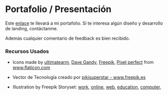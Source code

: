 # Portafolio / Presentación

 Este <a href="https://pamelapz.vercel.app/">enlace</a> te llevará a mi portafolio.
 Sí te interesa algún diseño y desarrollo de landing, contáctanme.
 
 Además cualquier comentario de feedback es bien recibido.

### Recursos Usados
- Icons made by <a href="https://www.flaticon.com/authors/ultimatearm" title="ultimatearm">ultimatearm</a>, <a href="https://www.flaticon.com/authors/dave-gandy" title="Dave Gandy">Dave Gandy</a>, <a href="https://www.freepik.com" title="Freepik">Freepik</a>, <a href="https://www.flaticon.com/authors/pixel-perfect" title="Pixel perfect">Pixel perfect</a> from <a href="https://www.flaticon.com/" title="Flaticon">www.flaticon.com</a>
- Vector de Tecnología creado por <a href='https://www.freepik.es/vectores/tecnologia'>pikisuperstar - www.freepik.es</a>

- Illustration by Freepik Storyset: <a href="https://storyset.com/work">work</a>, <a href="https://storyset.com/online">online</a>, <a href="https://storyset.com/web">web</a>, <a href="https://storyset.com/education">education</a>, <a href="https://storyset.com/computer">computer</a>, 

